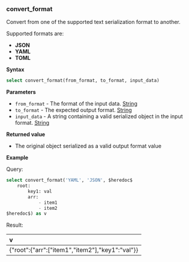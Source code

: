 ### convert_format

Convert from one of the supported text serialization format to another.

Supported formats are:
- **JSON**
- **YAML**
- **TOML**

**Syntax**

```sql
select convert_format(from_format, to_format, input_data)
```

**Parameters**

- `from_format` - The format of the input data. [String](https://clickhouse.com/docs/en/sql-reference/data-types/string)
- `to_format` - The expected output format. [String](https://clickhouse.com/docs/en/sql-reference/data-types/string)
- `input_data` - A string containing a valid serialized object in the input format. [String](https://clickhouse.com/docs/en/sql-reference/data-types/string)

**Returned value**

- The original object serialized as a valid output format value

**Example**

Query:

```sql
select convert_format('YAML', 'JSON', $heredoc$
    root:
        key1: val
        arr: 
            - item1
            - item2
$heredoc$) as v
```

Result:

| v |
|:-|
| {"root":{"arr":["item1","item2"],"key1":"val"}} |
